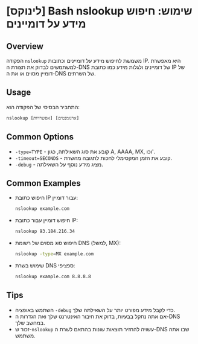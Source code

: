 # [לינוקס] Bash nslookup שימוש: חיפוש מידע על דומיינים

## Overview
הפקודה `nslookup` משמשת לחיפוש מידע על דומיינים וכתובות IP. היא מאפשרת למשתמשים לבדוק את תצורת ה-DNS של דומיינים ולגלות מידע כמו כתובת IP של דומיין מסוים או את ה-DNS של השרתים.

## Usage
התחביר הבסיסי של הפקודה הוא:
```
nslookup [אפשרויות] [ארגומנטים]
```

## Common Options
- `-type=TYPE` - קובע את סוג השאילתה, כגון A, AAAA, MX, וכו'.
- `-timeout=SECONDS` - קובע את הזמן המקסימלי לחכות לתגובה מהשרת.
- `-debug` - מציג מידע נוסף על השאילתה.

## Common Examples
- חיפוש כתובת IP עבור דומיין:
  ```bash
  nslookup example.com
  ```

- חיפוש דומיין עבור כתובת IP:
  ```bash
  nslookup 93.184.216.34
  ```

- חיפוש סוג מסוים של רשומת DNS (למשל, MX):
  ```bash
  nslookup -type=MX example.com
  ```

- שימוש בשרת DNS ספציפי:
  ```bash
  nslookup example.com 8.8.8.8
  ```

## Tips
- השתמש באופציה `-debug` כדי לקבל מידע מפורט יותר על השאילתה שלך.
- אם אתה נתקל בבעיות, בדוק את חיבור האינטרנט שלך ואת הגדרות ה-DNS במחשב שלך.
- זכור ש-`nslookup` עשויה להחזיר תוצאות שונות בהתאם לשרת ה-DNS שבו אתה משתמש.